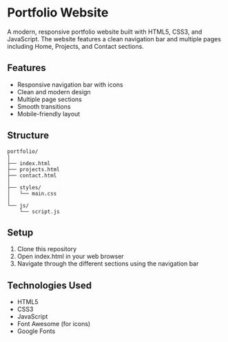 # Portfolio Website

A modern, responsive portfolio website built with HTML5, CSS3, and JavaScript. The website features a clean navigation bar and multiple pages including Home, Projects, and Contact sections.

## Features
- Responsive navigation bar with icons
- Clean and modern design
- Multiple page sections
- Smooth transitions
- Mobile-friendly layout

## Structure
```
portfolio/
│
├── index.html
├── projects.html
├── contact.html
│
├── styles/
│   └── main.css
│
└── js/
    └── script.js
```

## Setup
1. Clone this repository
2. Open index.html in your web browser
3. Navigate through the different sections using the navigation bar

## Technologies Used
- HTML5
- CSS3
- JavaScript
- Font Awesome (for icons)
- Google Fonts 